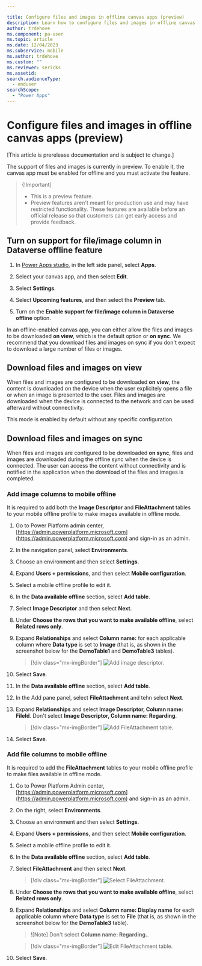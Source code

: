 ```yaml
---

title: Configure files and images in offline canvas apps (preview)
description: Learn how to configure files and images in offline canvas apps.
author: trdehove
ms.component: pa-user
ms.topic: article
ms.date: 12/04/2023
ms.subservice: mobile
ms.author: trdehove
ms.custom: ""
ms.reviewer: sericks
ms.assetid: 
search.audienceType: 
  - enduser
searchScope:
  - "Power Apps"
---
```



# Configure files and images in offline canvas apps (preview)
[This article is prerelease documentation and is subject to change.]

The support of files and images is currently in preview. To enable it, the canvas app must be enabled for offline and you must activate the feature.

> {!Important]
> - This is a preview feature.
> - Preview features aren't meant for production use and may have restricted functionality. These features are available before an official release so that customers can get early access and provide feedback.

## Turn on support for file/image column in Dataverse offline feature
1. In [Power Apps studio](../maker/canvas-apps/power-apps-studio.md), in the left side panel, select **Apps**.

1. Select your canvas app, and then select **Edit**.

1. Select **Settings**.

1. Select **Upcoming features**, and then select the **Preview** tab.

1. Turn on the **Enable support for file/image column in Dataverse offline** option.

In an offline-enabled canvas app, you can either allow the files and images to be downloaded **on view**, which is the default option or **on sync**. We recommend that you download files and images on sync if you don't expect to download a large number of files or images.

## Download files and images on view 
When files and images are configured to be downloaded **on view**, the content is downloaded on the device when the user explicitely opens a file or when an image is presented to the user. Files and images are downloaded when the device is connected to the network and can be used afterward without connectivity.

This mode is enabled by default without any specific configuration. 

## Download files and images on sync
When files and images are configured to be downloaded **on sync**, files and images are downloaded during the offline sync when the device is connected. The user can access the content without connectivity and is notified in the application when the download of the files and images is completed. 

### Add image columns to mobile offline 

It is required to add both the **Image Descriptor** and **FileAttachment** tables to your mobile offline profile to make images available in offline mode.

1. Go to Power Platform admin center, [https://admin.powerplatform.microsoft.com](https://admin.powerplatform.microsoft.com) and sign-in as an admin.

2. In the navigation panel, select **Environments**.
 
3. Choose an environment and then select **Settings**.
 
4. Expand **Users + permissions**, and then select **Mobile configuration**.

5. Select a mobile offline profile to edit it.

6. In the **Data available offline** section, select **Add table**.

7. Select **Image Descriptor** and then select **Next**.

8. Under **Choose the rows that you want to make available offline**, select **Related rows only**.

9. Expand **Relationships** and select **Column name:** for each applicable column where **Data type** is set to **Image** (that is, as shown in the screenshot below for the **DemoTable1** and **DemoTable3** tables).

    > [!div class="mx-imgBorder"]
    > ![Add image descriptor.](media/offline-file-images-2.png "Add image descriptor")
  
10. Select **Save**.

11. In the **Data available offline** section, select **Add table**.

12.  In the Add pane panel, select **FileAttachment** and tehn select **Next**. 

14. Expand **Relationships** and select **Image Descriptor, Column name: FileId**. Don't select **Image Descriptor, Column name: Regarding**.

    > [!div class="mx-imgBorder"]
    > ![Add FileAttachment table.](media/mobile-offline-edit-image.png "Add FileAttachment table")

15. Select **Save**.


### Add file columns to mobile offline 

It is required to add the **FileAttachment** tables to your mobile offline profile to make files available in offline mode.

1. Go to Power Platform Admin center, [https://admin.powerplatform.microsoft.com](https://admin.powerplatform.microsoft.com) and sign-in as an admin.

2. On the right, select **Environments**.
 
3. Choose an environment and then select **Settings**.
 
4. Expand **Users + permissions**,  and then select **Mobile configuration**.

5. Select a mobile offline profile to edit it.

6. In the **Data available offline** section, select **Add table**.

7. Select **FileAttachment**  and then select **Next**.

   > [!div class="mx-imgBorder"]
    >![Select FileAttachment.](media/offline-file-images-4.png "Select FileAttachment")

8. Under **Choose the rows that you want to make available offline**, select **Related rows only**.

9. Expand **Relationships** and select **Column name: Display name** for each applicable column where **Data type** is set to **File** (that is, as shown in the screenshot below for the **DemoTable3** table).

   > ![Note] Don't select **Column name: Regarding.**.

    > [!div class="mx-imgBorder"]
    >![Edit FileAttachment table.](media/offline-file-images-9.png "Edit FileAttachment table.")
   

 11. Select **Save**. 
